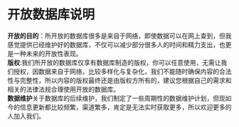 # 开放数据库说明
<b>开放的目的</b>：所开放的数据库很多是来自于网络，即使数据可以在网上查到，但我感觉提供已经维护好的数据库，不仅可以减少部分很多人的时间和精力支出，也更是一种未来的开放性表现。<br>
<b>版权</b>:我们所开放的数据库仅享有数据库制造的版权，你可以任意使用，无需让我们授权，因数据来自于网络，比较多样化与复杂化，我们不能随时确保内容的合法性与完整性，所以内容的版权最终还是由版权方所有的，建议您根据自己的需求和相关的法律法规合理使用开放的数据库。<br>
<b>数据维护</b>关于数据库的后续维护，我们制定了一些周期性的数据维护计划，但现如今的信息更新都比较频繁，渠道繁多，肯定是无法实时获取更多，所以欢迎更多的人加入我们。
